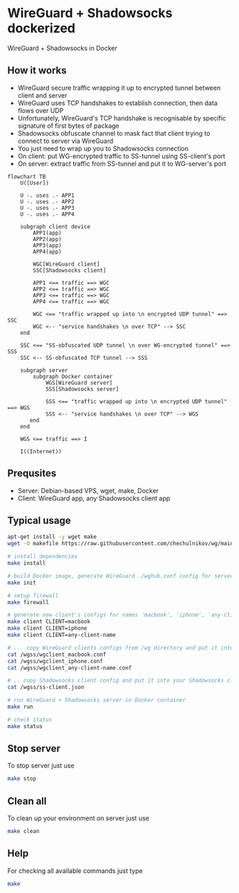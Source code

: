 # WireGuard + Shadowsocks dockerized
WireGuard + Shadowsocks in Docker

## How it works
* WireGuard secure traffic wrapping it up to encrypted tunnel between client and server
* WireGuard uses TCP handshakes to establish connection, then data flows over UDP
* Unfortunately, WireGuard's TCP handshake is recognisable by specific signature of first bytes of package
* Shadowsocks obfuscate channel to mask fact that client trying to connect to  server via WireGuard
* You just need to wrap up you to Shadowsocks connection
* On client: put WG-encrypted traffic to SS-tunnel using SS-client's port
* On server: extract traffic from SS-tunnel and put it to WG-server's port

```mermaid
flowchart TB
    U([User])
    
    U -. uses .- APP1
    U -. uses .- APP2
    U -. uses .- APP3
    U -. uses .- APP4

    subgraph client device
        APP1(app)
        APP2(app)
        APP3(app)
        APP4(app)

        WGC[WireGuard client]
        SSC[Shadowsocks client]

        APP1 <== traffic ==> WGC
        APP2 <== traffic ==> WGC
        APP3 <== traffic ==> WGC
        APP4 <== traffic ==> WGC

        WGC <== "traffic wrapped up into \n encrypted UDP tunnel" ==> SSC
        WGC <-- "service handshakes \n over TCP" --> SSC
    end

    SSC <== "SS-obfuscated UDP tunnel \n over WG-encrypted tunnel" ==> SSS
    SSC <-- SS-obfuscated TCP tunnel --> SSS

    subgraph server
        subgraph Docker container
            WGS[WireGuard server]
            SSS[Shadowsocks server]

            SSS <== "traffic wrapped up into \n encrypted UDP tunnel" ==> WGS
            SSS <-- "service handshakes \n over TCP" --> WGS
       end
    end

    WGS <== traffic ==> I

    I((Internet))
```

## Prequsites
* Server: Debian-based VPS, wget, make, Docker
* Client: WireGuard app, any Shadowsocks client app

## Typical usage
``` bash
apt-get install -y wget make
wget -O makefile https://raw.githubusercontent.com/chechulnikov/wg/main/makefile

# install dependencies
make install

# build Docker image, generate WireGuard ./wghub.conf config for server
make init

# setup firewall
make firewall

# generate new client's configs for names 'macbook', 'iphone', 'any-client-name', etc
make client CLIENT=macbook
make client CLIENT=iphone
make client CLIENT=any-client-name

# ... copy WireGuard clients configs from /wg directory and put it into your WireGuard client app
cat /wgss/wgclient_macbook.conf
cat /wgss/wgclient_iphone.conf
cat /wgss/wgclient_any-client-name.conf

# .. copy Shadowsocks client config and put it into your Shadowsocks client app
cat /wgss/ss-client.json

# run WireGuard + Shadowsocks server in Docker container
make run

# check status
make status
```

## Stop server
To stop server just use
```bash
make stop
```

## Clean all
To clean up your environment on server just use
```bash
make clean
```

## Help
For checking all available commands just type
```bash
make
```
